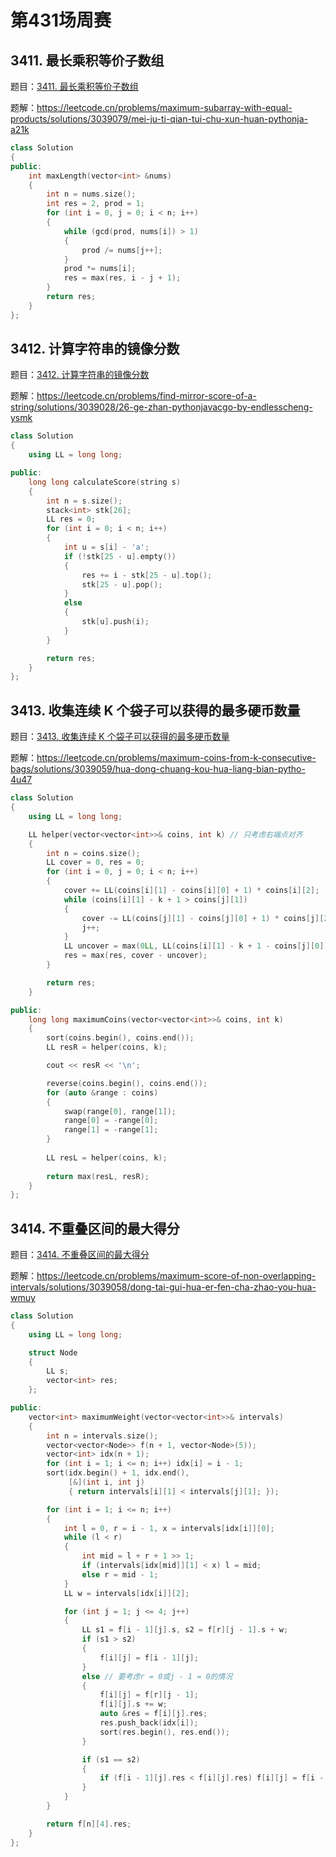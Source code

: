 # 第431场周赛

## 3411. 最长乘积等价子数组

题目：[3411. 最长乘积等价子数组](https://leetcode.cn/problems/maximum-subarray-with-equal-products/)

题解：https://leetcode.cn/problems/maximum-subarray-with-equal-products/solutions/3039079/mei-ju-ti-qian-tui-chu-xun-huan-pythonja-a21k

```c++
class Solution
{
public:
    int maxLength(vector<int> &nums)
    {
        int n = nums.size();
        int res = 2, prod = 1;
        for (int i = 0, j = 0; i < n; i++)
        {
            while (gcd(prod, nums[i]) > 1)
            {
                prod /= nums[j++];
            }
            prod *= nums[i];
            res = max(res, i - j + 1);
        }
        return res;
    }
};
```

## 3412. 计算字符串的镜像分数

题目：[3412. 计算字符串的镜像分数](https://leetcode.cn/problems/find-mirror-score-of-a-string/)

题解：https://leetcode.cn/problems/find-mirror-score-of-a-string/solutions/3039028/26-ge-zhan-pythonjavacgo-by-endlesscheng-ysmk

```c++
class Solution 
{
    using LL = long long;

public:
    long long calculateScore(string s)
    {
        int n = s.size();
        stack<int> stk[26];
        LL res = 0;
        for (int i = 0; i < n; i++)
        {
            int u = s[i] - 'a';
            if (!stk[25 - u].empty())
            {
                res += i - stk[25 - u].top();
                stk[25 - u].pop();
            }
            else
            {
                stk[u].push(i);
            }
        }

        return res;
    }
};
```

## 3413. 收集连续 K 个袋子可以获得的最多硬币数量

题目：[3413. 收集连续 K 个袋子可以获得的最多硬币数量](https://leetcode.cn/problems/maximum-coins-from-k-consecutive-bags/)

题解：https://leetcode.cn/problems/maximum-coins-from-k-consecutive-bags/solutions/3039059/hua-dong-chuang-kou-hua-liang-bian-pytho-4u47

```c++
class Solution 
{
    using LL = long long;

    LL helper(vector<vector<int>>& coins, int k) // 只考虑右端点对齐
    {
        int n = coins.size();
        LL cover = 0, res = 0;
        for (int i = 0, j = 0; i < n; i++)
        {
            cover += LL(coins[i][1] - coins[i][0] + 1) * coins[i][2];
            while (coins[i][1] - k + 1 > coins[j][1])
            {
                cover -= LL(coins[j][1] - coins[j][0] + 1) * coins[j][2];
                j++;
            }
            LL uncover = max(0LL, LL(coins[i][1] - k + 1 - coins[j][0]) * coins[j][2]);
            res = max(res, cover - uncover);
        }

        return res;
    }

public:
    long long maximumCoins(vector<vector<int>>& coins, int k) 
    {
        sort(coins.begin(), coins.end());
        LL resR = helper(coins, k);

        cout << resR << '\n';

        reverse(coins.begin(), coins.end());
        for (auto &range : coins)
        {
            swap(range[0], range[1]);
            range[0] = -range[0];
            range[1] = -range[1];
        }
        
        LL resL = helper(coins, k);
        
        return max(resL, resR);
    }
};
```

## 3414. 不重叠区间的最大得分

题目：[3414. 不重叠区间的最大得分](https://leetcode.cn/problems/maximum-score-of-non-overlapping-intervals/)

题解：https://leetcode.cn/problems/maximum-score-of-non-overlapping-intervals/solutions/3039058/dong-tai-gui-hua-er-fen-cha-zhao-you-hua-wmuy

```c++
class Solution 
{
    using LL = long long;

    struct Node
    {
        LL s;
        vector<int> res;
    };

public:
    vector<int> maximumWeight(vector<vector<int>>& intervals) 
    {
        int n = intervals.size();
        vector<vector<Node>> f(n + 1, vector<Node>(5));
        vector<int> idx(n + 1);
        for (int i = 1; i <= n; i++) idx[i] = i - 1;
        sort(idx.begin() + 1, idx.end(),
             [&](int i, int j)
             { return intervals[i][1] < intervals[j][1]; });

        for (int i = 1; i <= n; i++)
        {
            int l = 0, r = i - 1, x = intervals[idx[i]][0];
            while (l < r)
            {
                int mid = l + r + 1 >> 1;
                if (intervals[idx[mid]][1] < x) l = mid;
                else r = mid - 1;
            }
            LL w = intervals[idx[i]][2];

            for (int j = 1; j <= 4; j++)
            {
                LL s1 = f[i - 1][j].s, s2 = f[r][j - 1].s + w;
                if (s1 > s2)
                {
                    f[i][j] = f[i - 1][j];
                }
                else // 要考虑r = 0或j - 1 = 0的情况
                {
                    f[i][j] = f[r][j - 1];
                    f[i][j].s += w;
                    auto &res = f[i][j].res;
                    res.push_back(idx[i]);
                    sort(res.begin(), res.end());
                }

                if (s1 == s2)
                {
                    if (f[i - 1][j].res < f[i][j].res) f[i][j] = f[i - 1][j];
                }
            }
        }

        return f[n][4].res;
    }
};
```

